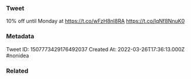 ### Tweet
10% off until Monday at https://t.co/wFzH8nl8RA https://t.co/lqNf8NnuK0

### Metadata
Tweet ID: 1507773429176492037
Created At: 2022-03-26T17:36:13.000Z
#nonidea 

### Related

